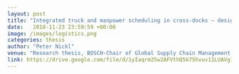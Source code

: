```yaml
---
layout: post
title: "Integrated truck and manpower scheduling in cross-docks – design and analysis of a heuristic algorithm"
date:   2018-11-23 23:59:59 +00:00
image: /images/logistics.png
categories: thesis
author: "Peter Nickl"
venue: "Research thesis, BOSCH-Chair of Global Supply Chain Management, Sino-German College for Postgraduate Studies, Tongji University, China"
link: https://drive.google.com/file/d/1yIaqrm25w2AFVthQ5k7Shvuv11LUAVg1/view
---
```

